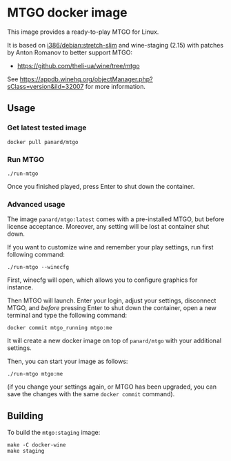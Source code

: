 # MTGO docker image

This image provides a ready-to-play MTGO for Linux.

It is based on [i386/debian:stretch-slim](https://hub.docker.com/r/i386/debian/) and wine-staging (2.15) with patches by Anton Romanov to better support MTGO:
- https://github.com/theli-ua/wine/tree/mtgo

See https://appdb.winehq.org/objectManager.php?sClass=version&iId=32007 for more information.

## Usage

### Get latest tested image

```
docker pull panard/mtgo
```

### Run MTGO

```
./run-mtgo
```

Once you finished played, press Enter to shut down the container.

### Advanced usage

The image `panard/mtgo:latest` comes with a pre-installed MTGO, but before license acceptance.
Moreover, any setting will be lost at container shut down.

If you want to customize wine and remember your play settings, run first following command:
```
./run-mtgo --winecfg
```
First, winecfg will open, which allows you to configure graphics for instance.

Then MTGO will launch. Enter your login, adjust your settings, disconnect MTGO, and _before_ pressing Enter to shut down the container, open a new terminal and type the following command:

```
docker commit mtgo_running mtgo:me
```
It will create a new docker image on top of `panard/mtgo` with your additional settings.

Then, you can start your image as follows:

```
./run-mtgo mtgo:me
```

(if you change your settings again, or MTGO has been upgraded, you can save the changes with the same `docker commit` command).


## Building

To build the `mtgo:staging` image:
```
make -C docker-wine
make staging
```



